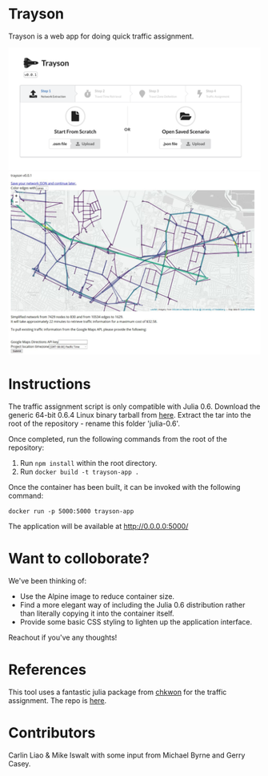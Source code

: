 # Trayson

Trayson is a web app for doing quick traffic assignment. 


![i](trayson_setup.png)
![i](trayson.png)


# Instructions

The traffic assignment script is only compatible with Julia 0.6. Download the generic 64-bit 0.6.4 Linux binary tarball from [here]('https://julialang.org/downloads/oldreleases.html'). Extract the tar into the root of the repository - rename this folder 'julia-0.6'. 

Once completed, run the following commands from the root of the repository:

1. Run `npm install` within the root directory.
2. Run `docker build -t trayson-app .`

Once the container has been built, it can be invoked with the following command:

```
docker run -p 5000:5000 trayson-app
```

The application will be available at http://0.0.0.0:5000/

# Want to colloborate?

We've been thinking of:

- Use the Alpine image to reduce container size.
- Find a more elegant way of including the Julia 0.6 distribution rather than literally copying it into the container itself.
- Provide some basic CSS styling to lighten up the application interface.

Reachout if you've any thoughts!

# References

This tool uses a fantastic julia package from [chkwon](https://github.com/chkwon/) for the traffic assignment. The repo is [here](https://github.com/chkwon/TrafficAssignment.jl). 

# Contributors

Carlin Liao & Mike Iswalt with some input from Michael Byrne and Gerry Casey.


